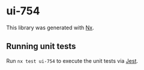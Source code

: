 # ui-754

This library was generated with [Nx](https://nx.dev).

## Running unit tests

Run `nx test ui-754` to execute the unit tests via [Jest](https://jestjs.io).
